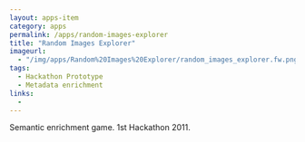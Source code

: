 ```yaml
---
layout: apps-item
category: apps
permalink: /apps/random-images-explorer
title: "Random Images Explorer"
imageurl:
  - "/img/apps/Random%20Images%20Explorer/random_images_explorer.fw.png"
tags:
  - Hackathon Prototype
  - Metadata enrichment
links:
  - 
---
```


Semantic enrichment game. 1st Hackathon 2011.
